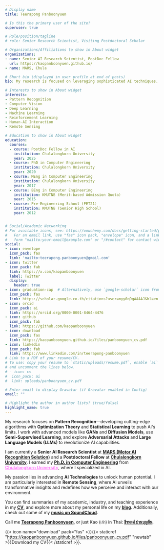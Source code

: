 ```yaml
---
# Display name
title: Teerapong Panboonyuen

# Is this the primary user of the site?
superuser: true

# Role/position/tagline
# role: Senior Research Scientist, Visiting Postdoctoral Scholar

# Organizations/Affiliations to show in About widget
organizations: 
- name: Senior AI Research Scientist, PostDoc Fellow
  url: https://kaopanboonyuen.github.io/
- name: MARS, Chula

# Short bio (displayed in user profile at end of posts)
bio: My research is focused on leveraging sophisticated AI techniques, specifically deep learning and computer vision, to enhance semantic understanding, pattern recognition, visual recognition, and geospatial data analysis.

# Interests to show in About widget
interests:
- Pattern Recognition
- Computer Vision
- Deep Learning
- Machine Learning
- Reinforcement Learning
- Human-AI Interaction
- Remote Sensing

# Education to show in About widget
education:
  courses:
  - course: PostDoc Fellow in AI
    institution: Chulalongkorn University
    year: 2025
  - course: PhD in Computer Engineering
    institution: Chulalongkorn University
    year: 2020
  - course: MEng in Computer Engineering
    institution: Chulalongkorn University
    year: 2017
  - course: BEng in Computer Engineering
    institution: KMUTNB (Merit-based Admission Quota)
    year: 2015
  - course: Pre-Engineering School (PET21)
    institution: KMUTNB (Senior High School)
    year: 2012


# Social/Academic Networking
# For available icons, see: https://wowchemy.com/docs/getting-started/page-builder/#icons
#   For an email link, use "fas" icon pack, "envelope" icon, and a link in the
#   form "mailto:your-email@example.com" or "/#contact" for contact widget.
social:
- icon: envelope
  icon_pack: fas
  link: 'mailto:teerapong.panboonyuen@gmail.com'
- icon: twitter
  icon_pack: fab
  link: https://x.com/kaopanboonyuen
  label: Twitter
  display:
    header: true
- icon: graduation-cap  # Alternatively, use `google-scholar` icon from `ai` icon pack
  icon_pack: fas
  link: https://scholar.google.co.th/citations?user=myy0qDgAAAAJ&hl=en
- icon: orcid
  icon_pack: ai
  link: https://orcid.org/0000-0001-8464-4476
- icon: github
  icon_pack: fab
  link: https://github.com/kaopanboonyuen
- icon: download
  icon_pack: fas
  link: https://kaopanboonyuen.github.io/files/panboonyuen_cv.pdf
- icon: linkedin
  icon_pack: fab
  link: https://www.linkedin.com/in/teerapong-panboonyuen
# Link to a PDF of your resume/CV.
# To use: copy your resume to `static/uploads/resume.pdf`, enable `ai` icons in `params.toml`, 
# and uncomment the lines below.
# - icon: cv
#  icon_pack: ai
#  link: uploads/panboonyuen_cv.pdf

# Enter email to display Gravatar (if Gravatar enabled in Config)
email: ""

# Highlight the author in author lists? (true/false)
highlight_name: true
---
```

My research focuses on **Pattern Recognition**—developing cutting-edge algorithms with **Optimization Theory** and **Statistical Learning** to push AI's limits. I work with advanced models like **GANs** and **Diffusion Models**, use **Semi-Supervised Learning**, and explore **Adversarial Attacks** and **Large Language Models (LLMs)** to revolutionize AI capabilities.

I am currently a **Senior AI Research Scientist** at [**MARS (Motor AI Recognition Solution)**](https://www.marssolution.io/) and a **Postdoctoral Fellow** at [**Chulalongkorn University**](https://www.chula.ac.th/en/). I earned my [**Ph.D. in Computer Engineering**](https://www.cp.eng.chula.ac.th/en/prospective/graduate/phd-computerengineering/) from  <a href="https://www.chula.ac.th/en/" style="color:#FF84FB;" target="_blank">**Chulalongkorn University**</a>, where I specialized in AI.

My passion lies in advancing **AI Technologies** to unlock human potential. I am particularly interested in **Remote Sensing**, where AI unveils transformative insights and redefines how we perceive and interact with our environment.

You can find summaries of my academic, industry, and teaching experience in my [**CV**](https://kaopanboonyuen.github.io/files/panboonyuen_cv.pdf), and explore more about my personal life on my [**blog**](https://kaopanboonyuen.wordpress.com/). Additionally, check out some of my [**music on SoundCloud**](https://soundcloud.com/kaopanboonyuen).

Call me [**Teerapong Panboonyuen**](https://kaopanboonyuen.wordpress.com/), or just Kao (เก้า) in Thai: [**ธีรพงศ์ ปานบุญยืน**](https://kaopanboonyuen.wordpress.com/).

{{< icon name="download" pack="fas" >}}{{< staticref "https://kaopanboonyuen.github.io/files/panboonyuen_cv.pdf" "newtab" >}}Download my CV{{< /staticref >}}.

<!-- 
{{< icon name="download" pack="fas" >}}{{< staticref "uploads/panboonyuen_cv_Thai.pdf" "newtab" >}}Download my Thai CV{{< /staticref >}}. -->
